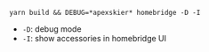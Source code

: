 ```
yarn build && DEBUG=*apexskier* homebridge -D -I
```

- `-D`: debug mode
- `-I`: show accessories in homebridge UI
